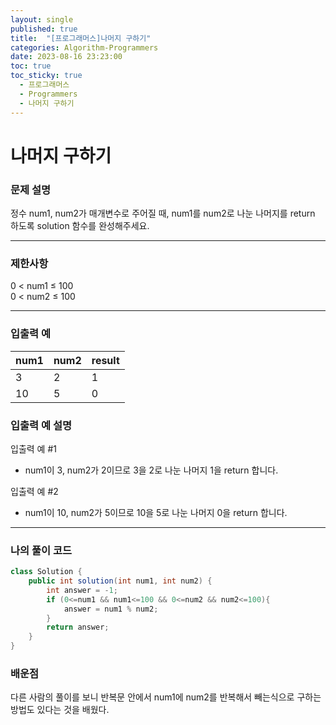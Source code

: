 ```yaml
---
layout: single
published: true
title:  "[프로그래머스]나머지 구하기"
categories: Algorithm-Programmers
date: 2023-08-16 23:23:00
toc: true
toc_sticky: true
  - 프로그래머스
  - Programmers
  - 나머지 구하기
---
```


# 나머지 구하기

### 문제 설명
정수 num1, num2가 매개변수로 주어질 때, num1를 num2로 나눈 나머지를 return 하도록 solution 함수를 완성해주세요.

----------------

### 제한사항

0 < num1 ≤ 100  
0 < num2 ≤ 100


----------------

### 입출력 예

|num1|	num2|	result|
|---|---|---|
|3|2|1|
|10|5|0|



### 입출력 예 설명

입출력 예 #1  
* num1이 3, num2가 2이므로 3을 2로 나눈 나머지 1을 return 합니다.

입출력 예 #2  
* num1이 10, num2가 5이므로 10을 5로 나눈 나머지 0을 return 합니다.


----------------

### 나의 풀이 코드

```java
class Solution {
    public int solution(int num1, int num2) {
        int answer = -1;
        if (0<=num1 && num1<=100 && 0<=num2 && num2<=100){
            answer = num1 % num2;
        }
        return answer;
    }
}

```

### 배운점

<p>
다른 사람의 풀이를 보니 반복문 안에서 num1에 num2를 반복해서 빼는식으로 구하는 방법도 있다는 것을 배웠다.
</p>



